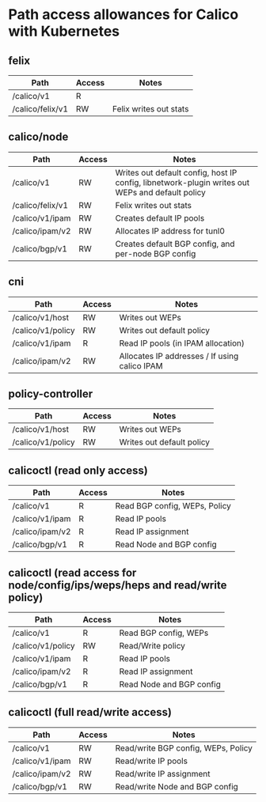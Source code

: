 # Path access allowances for Calico with Kubernetes

## felix

| Path                       | Access | Notes |
|----------------------------|--------|-------|
| /calico/v1                 |   R    |       |
| /calico/felix/v1           |   RW   |   Felix writes out stats    |

## calico/node

| Path                       | Access | Notes |
|----------------------------|--------|-------|
| /calico/v1                 |   RW   |  Writes out default config, host IP config, libnetwork-plugin writes out WEPs and default policy    |
| /calico/felix/v1           |   RW   |  Felix writes out stats     |
| /calico/v1/ipam            |   RW   |  Creates default IP pools     |
| /calico/ipam/v2            |   RW   |  Allocates IP address for tunl0     |
| /calico/bgp/v1             |   RW   |  Creates default BGP config, and per-node BGP config     |

## cni

| Path                       | Access | Notes |
|----------------------------|--------|-------|
| /calico/v1/host            |   RW   |  Writes out WEPs     |
| /calico/v1/policy          |   RW   |  Writes out default policy     |
| /calico/v1/ipam            |   R    |  Read IP pools (in IPAM allocation)     |
| /calico/ipam/v2            |   RW   |  Allocates IP addresses / If using calico IPAM    |


## policy-controller

| Path                       | Access | Notes |
|----------------------------|--------|-------|
| /calico/v1/host            |   RW   |  Writes out WEPs     |
| /calico/v1/policy          |   RW   |  Writes out default policy     |

## calicoctl (read only access)

| Path                       | Access | Notes |
|----------------------------|--------|-------|
| /calico/v1                 |   R    |  Read BGP config, WEPs, Policy    |
| /calico/v1/ipam            |   R    |  Read IP pools     |
| /calico/ipam/v2            |   R    |  Read IP assignment     |
| /calico/bgp/v1             |   R    |  Read Node and BGP config     |

## calicoctl (read access for node/config/ips/weps/heps and read/write policy)

| Path                       | Access | Notes |
|----------------------------|--------|-------|
| /calico/v1                 |   R    |  Read BGP config, WEPs    |
| /calico/v1/policy          |   RW   |  Read/Write policy   |
| /calico/v1/ipam            |   R    |  Read IP pools     |
| /calico/ipam/v2            |   R    |  Read IP assignment     |
| /calico/bgp/v1             |   R    |  Read Node and BGP config     |

## calicoctl (full read/write access)

| Path                       | Access | Notes |
|----------------------------|--------|-------|
| /calico/v1                 |   RW   |  Read/write BGP config, WEPs, Policy    |
| /calico/v1/ipam            |   RW   |  Read/write IP pools     |
| /calico/ipam/v2            |   RW   |  Read/write IP assignment     |
| /calico/bgp/v1             |   RW   |  Read/write Node and BGP config     |

